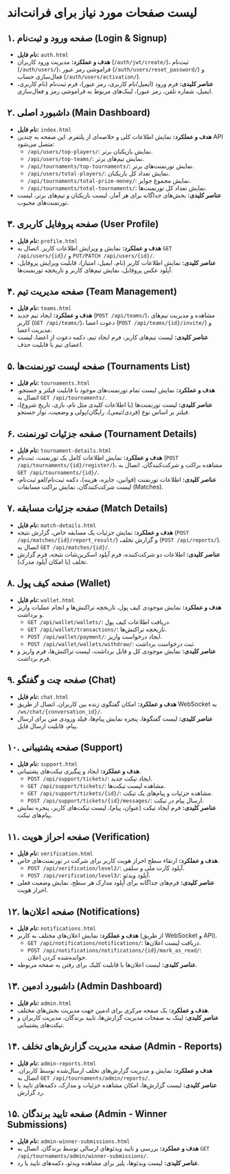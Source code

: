 # لیست صفحات مورد نیاز برای فرانت‌اند

## ۱. صفحه ورود و ثبت‌نام (Login & Signup)
*   **نام فایل:** `auth.html`
*   **هدف و عملکرد:** مدیریت ورود کاربران (`/auth/jwt/create/`)، ثبت‌نام (`/auth/users/`)، فراموشی رمز عبور (`/auth/users/reset_password/`) و فعال‌سازی حساب (`/auth/users/activation/`).
*   **عناصر کلیدی:** فرم ورود (ایمیل/نام کاربری، رمز عبور)، فرم ثبت‌نام (نام کاربری، ایمیل، شماره تلفن، رمز عبور)، لینک‌های مربوط به فراموشی رمز و فعال‌سازی.

## ۲. داشبورد اصلی (Main Dashboard)
*   **نام فایل:** `index.html`
*   **هدف و عملکرد:** نمایش اطلاعات کلی و خلاصه‌ای از پلتفرم. این صفحه به چندین API متصل می‌شود:
    *   `/api/users/top-players/`: نمایش بازیکنان برتر.
    *   `/api/users/top-teams/`: نمایش تیم‌های برتر.
    *   `/api/tournaments/top-tournaments/`: نمایش تورنمنت‌های برتر.
    *   `/api/users/total-players/`: نمایش تعداد کل بازیکنان.
    *   `/api/tournaments/total-prize-money/`: نمایش مجموع جوایز.
    *   `/api/tournaments/total-tournaments/`: نمایش تعداد کل تورنمنت‌ها.
*   **عناصر کلیدی:** بخش‌های جداگانه برای هر آمار، لیست بازیکنان و تیم‌های برتر، لیست تورنمنت‌های محبوب.

## ۳. صفحه پروفایل کاربری (User Profile)
*   **نام فایل:** `profile.html`
*   **هدف و عملکرد:** نمایش و ویرایش اطلاعات کاربر. اتصال به `GET /api/users/{id}/` و `PUT/PATCH /api/users/{id}/`.
*   **عناصر کلیدی:** نمایش اطلاعات کاربر (نام، ایمیل، امتیاز)، قابلیت ویرایش پروفایل، آپلود عکس پروفایل، نمایش تیم‌های کاربر و تاریخچه تورنمنت‌ها.

## ۴. صفحه مدیریت تیم (Team Management)
*   **نام فایل:** `teams.html`
*   **هدف و عملکرد:** ایجاد تیم جدید (`POST /api/teams/`)، مشاهده و مدیریت تیم‌های کاربر (`GET /api/teams/`)، دعوت اعضا (`POST /api/teams/{id}/invite/`) و مدیریت اعضا.
*   **عناصر کلیدی:** لیست تیم‌های کاربر، فرم ایجاد تیم، دکمه دعوت از اعضا، لیست اعضای تیم با قابلیت حذف.

## ۵. صفحه لیست تورنمنت‌ها (Tournaments List)
*   **نام فایل:** `tournaments.html`
*   **هدف و عملکرد:** نمایش لیست تمام تورنمنت‌های موجود با قابلیت فیلتر و جستجو. اتصال به `GET /api/tournaments/`.
*   **عناصر کلیدی:** لیست تورنمنت‌ها (با اطلاعات کلیدی مثل نام، بازی، تاریخ شروع)، فیلتر بر اساس نوع (فردی/تیمی)، رایگان/پولی و وضعیت، نوار جستجو.

## ۶. صفحه جزئیات تورنمنت (Tournament Details)
*   **نام فایل:** `tournament-details.html`
*   **هدف و عملکرد:** نمایش اطلاعات کامل یک تورنمنت، ثبت‌نام (`POST /api/tournaments/{id}/register/`)، مشاهده براکت و شرکت‌کنندگان. اتصال به `GET /api/tournaments/{id}/`.
*   **عناصر کلیدی:** اطلاعات تورنمنت (قوانین، جایزه، هزینه)، دکمه ثبت‌نام/لغو ثبت‌نام، لیست شرکت‌کنندگان، نمایش براکت مسابقات (Matches).

## ۷. صفحه جزئیات مسابقه (Match Details)
*   **نام فایل:** `match-details.html`
*   **هدف و عملکرد:** نمایش جزئیات یک مسابقه خاص، گزارش نتیجه (`POST /api/matches/{id}/report_result/`) و گزارش تخلف (`POST /api/reports/`). اتصال به `GET /api/matches/{id}/`.
*   **عناصر کلیدی:** اطلاعات دو شرکت‌کننده، فرم آپلود اسکرین‌شات نتیجه، فرم گزارش تخلف (با امکان آپلود مدرک).

## ۸. صفحه کیف پول (Wallet)
*   **نام فایل:** `wallet.html`
*   **هدف و عملکرد:** نمایش موجودی کیف پول، تاریخچه تراکنش‌ها و انجام عملیات واریز و برداشت.
    *   `GET /api/wallet/wallets/`: دریافت اطلاعات کیف پول.
    *   `GET /api/wallet/transactions/`: تاریخچه تراکنش‌ها.
    *   `POST /api/wallet/payment/`: ایجاد درخواست واریز.
    *   `POST /api/wallet/wallets/withdraw/`: ثبت درخواست برداشت.
*   **عناصر کلیدی:** نمایش موجودی کل و قابل برداشت، لیست تراکنش‌ها، فرم واریز و فرم برداشت.

## ۹. صفحه چت و گفتگو (Chat)
*   **نام فایل:** `chat.html`
*   **هدف و عملکرد:** امکان گفتگوی زنده بین کاربران. اتصال از طریق WebSocket به `/ws/chat/{conversation_id}/`.
*   **عناصر کلیدی:** لیست گفتگوها، پنجره نمایش پیام‌ها، فیلد ورودی متن برای ارسال پیام، قابلیت ارسال فایل.

## ۱۰. صفحه پشتیبانی (Support)
*   **نام فایل:** `support.html`
*   **هدف و عملکرد:** ایجاد و پیگیری تیکت‌های پشتیبانی.
    *   `POST /api/support/tickets/`: ایجاد تیکت جدید.
    *   `GET /api/support/tickets/`: مشاهده لیست تیکت‌ها.
    *   `GET /api/support/tickets/{id}/`: مشاهده جزئیات و پیام‌های یک تیکت.
    *   `POST /api/support/tickets/{id}/messages/`: ارسال پیام در تیکت.
*   **عناصر کلیدی:** فرم ایجاد تیکت (عنوان، پیام)، لیست تیکت‌های کاربر، پنجره نمایش پیام‌های تیکت.

## ۱۱. صفحه احراز هویت (Verification)
*   **نام فایل:** `verification.html`
*   **هدف و عملکرد:** ارتقاء سطح احراز هویت کاربر برای شرکت در تورنمنت‌های خاص.
    *   `POST /api/verification/level2/`: آپلود کارت ملی و سلفی.
    *   `POST /api/verification/level3/`: آپلود ویدئو.
*   **عناصر کلیدی:** فرم‌های جداگانه برای آپلود مدارک هر سطح، نمایش وضعیت فعلی احراز هویت.

## ۱۲. صفحه اعلان‌ها (Notifications)
*   **نام فایل:** `notifications.html`
*   **هدف و عملکرد:** نمایش اعلان‌های مختلف به کاربر (از طریق WebSocket و API).
    *   `GET /api/notifications/notifications/`: دریافت لیست اعلان‌ها.
    *   `POST /api/notifications/notifications/{id}/mark_as_read/`: خوانده‌شده کردن اعلان.
*   **عناصر کلیدی:** لیست اعلان‌ها با قابلیت کلیک برای رفتن به صفحه مربوطه.

## ۱۳. داشبورد ادمین (Admin Dashboard)
*   **نام فایل:** `admin.html`
*   **هدف و عملکرد:** یک صفحه مرکزی برای ادمین جهت مدیریت بخش‌های مختلف.
*   **عناصر کلیدی:** لینک به صفحات مدیریت گزارش‌ها، تایید برندگان، مدیریت کاربران و تیکت‌های پشتیبانی.

## ۱۴. صفحه مدیریت گزارش‌های تخلف (Admin - Reports)
*   **نام فایل:** `admin-reports.html`
*   **هدف و عملکرد:** نمایش و مدیریت گزارش‌های تخلف ارسال‌شده توسط کاربران. اتصال به `GET /api/tournaments/admin/reports/`.
*   **عناصر کلیدی:** لیست گزارش‌ها، امکان مشاهده جزئیات و مدارک، دکمه‌های تایید یا رد گزارش.

## ۱۵. صفحه تایید برندگان (Admin - Winner Submissions)
*   **نام فایل:** `admin-winner-submissions.html`
*   **هدف و عملکرد:** بررسی و تایید ویدئوهای ارسالی توسط برندگان. اتصال به `GET /api/tournaments/admin/winner-submissions/`.
*   **عناصر کلیدی:** لیست ویدئوها، پلیر برای مشاهده ویدئو، دکمه‌های تایید یا رد.
